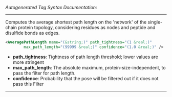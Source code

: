_Autogenerated Tag Syntax Documentation:_

---
Computes the average shortest path length on the 'network' of the single-chain protein topology, considering residues as nodes and peptide and disulfide bonds as edges.

```xml
<AveragePathLength name="(&string;)" path_tightness="(1 &real;)"
        max_path_length="(99999 &real;)" confidence="(1.0 &real;)" />
```

-   **path_tightness**: Tightness of path length threshold; lower values are more stringent
-   **max_path_length**: The absolute maximum, protein-size-independent, to pass the filter for path length.
-   **confidence**: Probability that the pose will be filtered out if it does not pass this Filter

---

